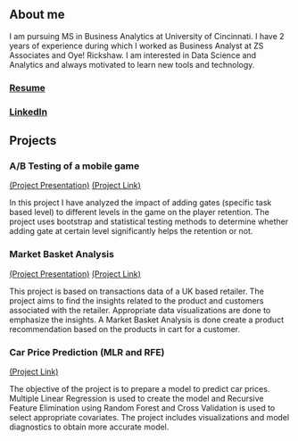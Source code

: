 ## About me

I am pursuing MS in Business Analytics at University of Cincinnati. I have 2 years of experience during which I worked as Business Analyst at ZS Associates and Oye! Rickshaw.
I am interested in Data Science and Analytics and always motivated to learn new tools and technology.

### [Resume](https://skmohap.github.io/Resume/)

### [LinkedIn](https://www.linkedin.com/in/sameer-kumar-mohapatra/)

## Projects

### A/B Testing of a mobile game
[(Project Presentation)](https://skmohap.github.io/ABTesting/Presentation/) 
[(Project Link)](https://skmohap.github.io/ABTesting/)

In this project I have analyzed the impact of adding gates (specific task based level) to different levels in the game on the player retention. The project uses bootstrap and statistical testing methods to determine whether adding gate at certain level significantly helps the retention or not.

### Market Basket Analysis
[(Project Presentation)](https://skmohap.github.io/SalesTrendAnalysis/presentation/) 
[(Project Link)](https://skmohap.github.io/SalesTrendAnalysis/)

This project is based on transactions data of a UK based retailer. The project aims to find the insights related to the product and customers associated with the retailer. Appropriate data visualizations are done to emphasize the insights. A Market Basket Analysis is done create a product recommendation based on the products in cart for a customer.

### Car Price Prediction (MLR and RFE)
[(Project Link)](https://skmohap.github.io/CarPrice)

The objective of the project is to prepare a model to predict car prices. Multiple Linear Regression is used to create the model and Recursive Feature Elimination using Random Forest and Cross Validation is used to select appropriate covariates. The project includes visualizations and model diagnostics to obtain more accurate model. 

